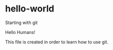 # hello-world
Starting with git

Hello Humans!

This file is created in order to learn how to use git.
